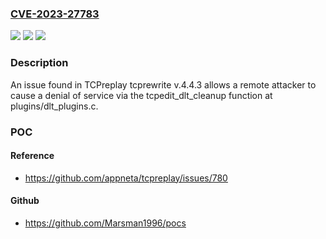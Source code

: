 ### [CVE-2023-27783](https://cve.mitre.org/cgi-bin/cvename.cgi?name=CVE-2023-27783)
![](https://img.shields.io/static/v1?label=Product&message=n%2Fa&color=blue)
![](https://img.shields.io/static/v1?label=Version&message=n%2Fa&color=blue)
![](https://img.shields.io/static/v1?label=Vulnerability&message=n%2Fa&color=brighgreen)

### Description

An issue found in TCPreplay tcprewrite v.4.4.3 allows a remote attacker to cause a denial of service via the tcpedit_dlt_cleanup function at plugins/dlt_plugins.c.

### POC

#### Reference
- https://github.com/appneta/tcpreplay/issues/780

#### Github
- https://github.com/Marsman1996/pocs

